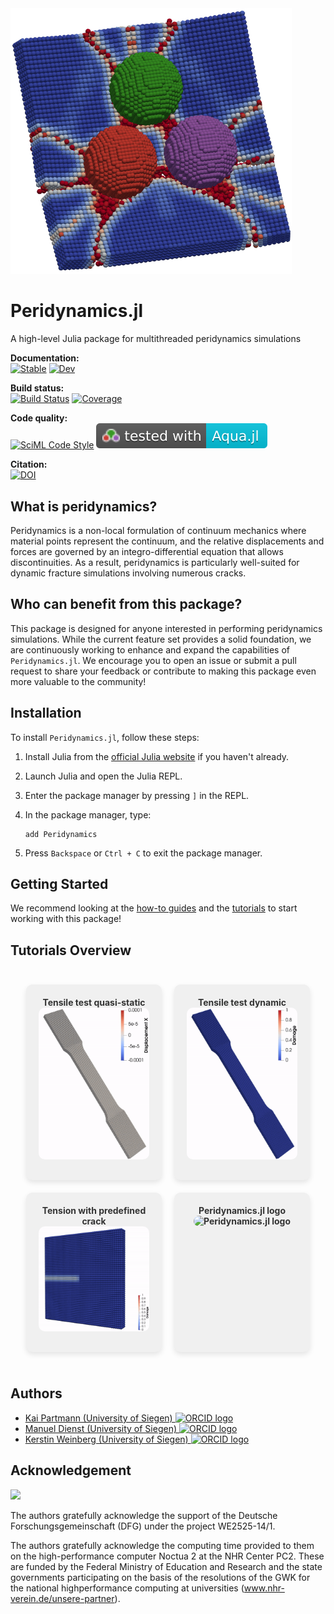 <img src="docs/src/assets/logo.png" width="450" />

# Peridynamics.jl
A high-level Julia package for multithreaded peridynamics simulations

**Documentation:**\
[![Stable](https://img.shields.io/badge/docs-stable-blue.svg)](https://kaipartmann.github.io/Peridynamics.jl/stable/)
[![Dev](https://img.shields.io/badge/docs-dev-blue.svg)](https://kaipartmann.github.io/Peridynamics.jl/dev/)

**Build status:**\
[![Build Status](https://github.com/kaipartmann/Peridynamics.jl/actions/workflows/CI.yml/badge.svg?branch=main)](https://github.com/kaipartmann/Peridynamics.jl/actions/workflows/CI.yml?query=branch%3Amain)
[![Coverage](https://codecov.io/gh/kaipartmann/Peridynamics.jl/branch/main/graph/badge.svg)](https://codecov.io/gh/kaipartmann/Peridynamics.jl)

**Code quality:**\
[![SciML Code Style](https://img.shields.io/static/v1?label=code%20style&message=SciML&color=9558b2)](https://github.com/SciML/SciMLStyle)
[![Aqua QA](https://raw.githubusercontent.com/JuliaTesting/Aqua.jl/master/badge.svg)](https://github.com/JuliaTesting/Aqua.jl)

**Citation:**\
[![DOI](https://zenodo.org/badge/503281781.svg)](https://zenodo.org/badge/latestdoi/503281781)

## What is peridynamics?
Peridynamics is a non-local formulation of continuum mechanics where material points represent the continuum, and the relative displacements and forces are governed by an integro-differential equation that allows discontinuities. As a result, peridynamics is particularly well-suited for dynamic fracture simulations involving numerous cracks.

## Who can benefit from this package?
This package is designed for anyone interested in performing peridynamics simulations. While the current feature set provides a solid foundation, we are continuously working to enhance and expand the capabilities of `Peridynamics.jl`. We encourage you to open an issue or submit a pull request to share your feedback or contribute to making this package even more valuable to the community!

## Installation

To install `Peridynamics.jl`, follow these steps:

1. Install Julia from the [official Julia website](https://julialang.org/) if you haven't already.

2. Launch Julia and open the Julia REPL.

3. Enter the package manager by pressing `]` in the REPL.

4. In the package manager, type:
   ```
   add Peridynamics
   ```

5. Press `Backspace` or `Ctrl + C` to exit the package manager.

## Getting Started

We recommend looking at the [how-to guides](https://kaipartmann.github.io/Peridynamics.jl/stable/) and the [tutorials](https://kaipartmann.github.io/Peridynamics.jl/stable/) to start working with this package!

## Tutorials Overview

<style>
.tutorial-grid {
    display: grid;
    grid-template-columns: repeat(auto-fit, minmax(200px, 1fr));
    grid-gap: 20px;
    padding: 25px;
}

.tutorial-element {
    text-align: center;
    /* background-color: #f9f9f9; */
    background-color: rgb(240,240,240);;
    padding: 20px;
    border-radius: 10px;
    box-shadow: 0 4px 8px rgba(0, 0, 0, 0.1);
    transition: transform 0.3s, box-shadow 0.3s;
}

.tutorial-element:hover {
    transform: scale(1.05);
    box-shadow: 0 8px 16px rgba(0, 0, 0, 0.2);
}

.tutorial-element img {
    width: 100%;
    max-width: 300px;
    height: auto;
    border-radius: 10px;
    margin-bottom: 10px;
}

.tutorial-element a {
    color: #333;
    text-decoration: none;
    font-weight: bold;
}

.tutorial-element a:hover {
    color: #007bff;
}
</style>

<div class="tutorial-grid">

<div class="tutorial-element">
<a href="link_to_your_documentation#tutorial_tension_static">Tensile test quasi-static</a><br>
<a href="link_to_your_documentation#tutorial_tension_static">
    <img src="docs/src/assets/tension_static.gif" alt="Tensile test quasi-static">
</a>
</div>

<div class="tutorial-element">
<a href="link_to_your_documentation#tutorial_tension_dynfrac">Tensile test dynamic</a><br>
<a href="link_to_your_documentation#tutorial_tension_dynfrac">
    <img src="docs/src/assets/tension_dynfrac.gif" alt="Tensile test dynamic">
</a>
</div>

<div class="tutorial-element">
<a href="link_to_your_documentation#tutorial_tension_precrack">Tension with predefined crack</a><br>
<a href="link_to_your_documentation#tutorial_tension_precrack">
    <img src="docs/src/assets/tension_precrack_damage.gif" alt="Tension with predefined crack">
</a>
</div>

<div class="tutorial-element">
<a href="link_to_your_documentation#tutorial_logo">Peridynamics.jl logo</a><br>
<a href="link_to_your_documentation#tutorial_logo">
    <img src="docs/src/assets/logo.gif" alt="Peridynamics.jl logo">
</a>
</div>

</div>


## Authors

- <a href="https://orcid.org/0000-0002-5238-4355">Kai Partmann (University of Siegen) <img alt="ORCID logo" src="https://info.orcid.org/wp-content/uploads/2019/11/orcid_16x16.png" width="16" height="16" /></a>
- <a href="https://orcid.org/0009-0004-9195-0112">Manuel Dienst (University of Siegen) <img alt="ORCID logo" src="https://info.orcid.org/wp-content/uploads/2019/11/orcid_16x16.png" width="16" height="16" /></a>
- <a href="https://orcid.org/0000-0002-2213-8401">Kerstin Weinberg (University of Siegen) <img alt="ORCID logo" src="https://info.orcid.org/wp-content/uploads/2019/11/orcid_16x16.png" width="16" height="16" /></a>

## Acknowledgement
<img src=https://github.com/kaipartmann/Peridynamics.jl/assets/68582683/0d14a65b-4e05-4408-8107-59ac9c1477d2 width=500>

The authors gratefully acknowledge the support of the Deutsche Forschungsgemeinschaft (DFG) under the project WE2525-14/1.

The authors gratefully acknowledge the computing time provided to them on the high-performance computer Noctua 2 at the NHR Center PC2. These are funded by the Federal Ministry of Education and Research and the state governments participating on the basis of the resolutions of the GWK for the national highperformance computing at universities (www.nhr-verein.de/unsere-partner).
